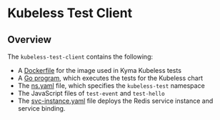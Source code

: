 # Kubeless Test Client

## Overview

The `kubeless-test-client` contains the following:
* A [Dockerfile](Dockerfile) for the image used in Kyma Kubeless tests
* A [Go program](test-kubeless.go), which executes the tests for the Kubeless chart
* The [ns.yaml](ns.yaml) file, which specifies the `kubeless-test` namespace
* The JavaScript files of `test-event` and `test-hello`
* The [svc-instance.yaml](svc-instance.yaml) file deploys the Redis service instance and service binding.
